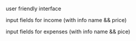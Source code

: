 user friendly interface

input fields for income (with info name && price)

input fields for expenses (with info name && pice)
